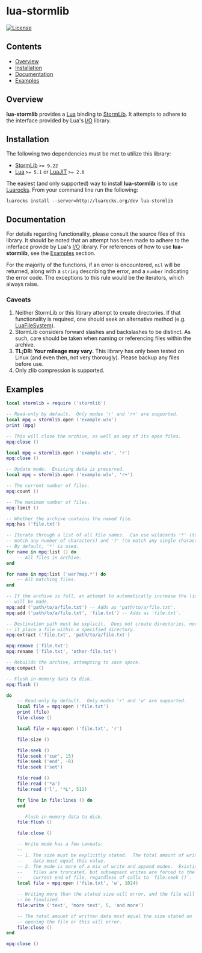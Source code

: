 # lua-stormlib

[![License](https://img.shields.io/github/license/nvs/lua-stormlib.svg)](LICENSE)

## Contents

- [Overview](#overview)
- [Installation](#installation)
- [Documentation](#documentation)
- [Examples](#examples)

## Overview

**lua-stormlib** provides a [Lua] binding to [StormLib].  It attempts to
adhere to the interface provided by Lua's [I/O] library.

[Lua]: https://www.lua.org
[StormLib]: https://github.com/ladislav-zezula/StormLib
[I/O]: https://www.lua.org/manual/5.3/manual.html#6.8

## Installation

The following two dependencies must be met to utilize this library:

- [StormLib] `>= 9.22`
- [Lua] `>= 5.1` or [LuaJIT] `>= 2.0`

The easiest (and only supported) way to install **lua-stormlib** is to use
[Luarocks].  From your command line run the following:

```
luarocks install --server=http://luarocks.org/dev lua-stormlib
```

[Luarocks]: https://luarocks.org
[LuaJIT]: https://luajit.org

## Documentation

For details regarding functionality, please consult the source files of this
library.  It should be noted that an attempt has been made to adhere to the
inferface provide by Lua's [I/O] library.  For references of how to use
**lua-stormlib**, see the [Examples](#examples) section.

For the majority of the functions, if an error is encountered, `nil` will be
returned, along with a `string` describing the error, and a `number`
indicating the error code.  The exceptions to this rule would be the
iterators, which always raise.

### Caveats

1. Neither StormLib or this library attempt to create directories.  If that
   functionality is required, one should seek an alternative method (e.g.
   [LuaFileSystem]).
2. StormLib considers forward slashes and backslashes to be distinct.  As
   such, care should be taken when naming or referencing files within the
   archive.
3. **TL;DR: Your mileage may vary.**  This library has only been tested on
   Linux (and even then, not very thorougly).  Please backup any files
   before use.
4. Only zlib compression is supported.

[LuaFileSystem]: https://github.com/keplerproject/luafilesystem

## Examples

``` lua
local stormlib = require ('stormlib')

-- Read-only by default.  Only modes 'r' and 'r+' are supported.
local mpq = stormlib.open ('example.w3x')
print (mpq)

-- This will close the archive, as well as any of its open files.
mpq:close ()

local mpq = stormlib.open ('example.w3x', 'r')
mpq:close ()

-- Update mode.  Existing data is preserved.
local mpq = stormlib.open ('example.w3x', 'r+')

-- The current number of files.
mpq:count ()

-- The maximum number of files.
mpq:limit ()

-- Whether the archive contains the named file.
mpq:has ('file.txt')

-- Iterate through a list of all file names.  Can use wildcards '*' (to
-- match any number of characters) and '?' (to match any single character).
-- By default, '*' is used.
for name in mpq:list () do
    -- All files in archive.
end

for name in mpq:list ('war?map.*') do
    -- All matching files.
end

-- If the archive is full, an attempt to automatically increase the limit
-- will be made.
mpq:add ('path/to/a/file.txt') -- Adds as 'path/to/a/file.txt'.
mpq:add ('path/to/a/file.txt', 'file.txt') -- Adds as 'file.txt'.

-- Destination path must be explicit.  Does not create directories, nor does
-- it place a file within a specified directory.
mpq:extract ('file.txt', 'path/to/a/file.txt')

mpq:remove ('file.txt')
mpq:rename ('file.txt', 'other-file.txt')

-- Rebuilds the archive, attempting to save space.
mpq:compact ()

-- Flush in-memory data to disk.
mpq:flush ()

do
    -- Read-only by default.  Only modes 'r' and 'w' are supported.
    local file = mpq:open ('file.txt')
    print (file)
    file:close ()

    local file = mpq:open ('file.txt', 'r')

    file:size ()

    file:seek ()
    file:seek ('cur', 15)
    file:seek ('end', -8)
    file:seek ('set')

    file:read ()
    file:read ('*a')
    file:read ('l', '*L', 512)

    for line in file:lines () do
    end

    -- Flush in-memory data to disk.
    file:flush ()

    file:close ()

    -- Write mode has a few caveats:
    --
    -- 1. The size must be explicitly stated.  The total amount of written
    --    data must equal this value.
    -- 2. The mode is more of a mix of write and append modes.  Existing
    --    files are truncated, but subsequent writes are forced to the then
    --    current end of file, regardless of calls to `file:seek ()`.
    local file = mpq:open ('file.txt', 'w', 1024)

    -- Writing more than the stated size will error, and the file will not
    -- be finalized.
    file:write ('text', 'more text', 5, 'and more')

    -- The total amount of written data must equal the size stated on
    -- opening the file or this will error.
    file:close ()
end

mpq:close ()
```
